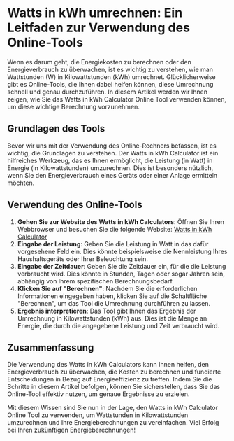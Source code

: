 Watts in kWh umrechnen: Ein Leitfaden zur Verwendung des Online-Tools
=====================================================================

Wenn es darum geht, die Energiekosten zu berechnen oder den Energieverbrauch zu überwachen, ist es wichtig zu verstehen, wie man Wattstunden (W) in Kilowattstunden (kWh) umrechnet. Glücklicherweise gibt es Online-Tools, die Ihnen dabei helfen können, diese Umrechnung schnell und genau durchzuführen. In diesem Artikel werden wir Ihnen zeigen, wie Sie das Watts in kWh Calculator Online Tool verwenden können, um diese wichtige Berechnung vorzunehmen.

Grundlagen des Tools
--------------------

Bevor wir uns mit der Verwendung des Online-Rechners befassen, ist es wichtig, die Grundlagen zu verstehen. Der Watts in kWh Calculator ist ein hilfreiches Werkzeug, das es Ihnen ermöglicht, die Leistung (in Watt) in Energie (in Kilowattstunden) umzurechnen. Dies ist besonders nützlich, wenn Sie den Energieverbrauch eines Geräts oder einer Anlage ermitteln möchten.

Verwendung des Online-Tools
---------------------------

1. **Gehen Sie zur Website des Watts in kWh Calculators**: Öffnen Sie Ihren Webbrowser und besuchen Sie die folgende Website: [Watts in kWh Calculator](https://www.onlinecalculatorsfree.com/de/tools/watt-to-kilowatt-hours-calculator.html)
2. **Eingabe der Leistung**: Geben Sie die Leistung in Watt in das dafür vorgesehene Feld ein. Dies könnte beispielsweise die Nennleistung Ihres Haushaltsgeräts oder Ihrer Beleuchtung sein.
3. **Eingabe der Zeitdauer**: Geben Sie die Zeitdauer ein, für die die Leistung verbraucht wird. Dies könnte in Stunden, Tagen oder sogar Jahren sein, abhängig von Ihrem spezifischen Berechnungsbedarf.
4. **Klicken Sie auf "Berechnen"**: Nachdem Sie die erforderlichen Informationen eingegeben haben, klicken Sie auf die Schaltfläche "Berechnen", um das Tool die Umrechnung durchführen zu lassen.
5. **Ergebnis interpretieren**: Das Tool gibt Ihnen das Ergebnis der Umrechnung in Kilowattstunden (kWh) aus. Dies ist die Menge an Energie, die durch die angegebene Leistung und Zeit verbraucht wird.

Zusammenfassung
---------------

Die Verwendung des Watts in kWh Calculators kann Ihnen helfen, den Energieverbrauch zu überwachen, die Kosten zu berechnen und fundierte Entscheidungen in Bezug auf Energieeffizienz zu treffen. Indem Sie die Schritte in diesem Artikel befolgen, können Sie sicherstellen, dass Sie das Online-Tool effektiv nutzen, um genaue Ergebnisse zu erzielen.

Mit diesem Wissen sind Sie nun in der Lage, den Watts in kWh Calculator Online Tool zu verwenden, um Wattstunden in Kilowattstunden umzurechnen und Ihre Energieberechnungen zu vereinfachen. Viel Erfolg bei Ihren zukünftigen Energieberechnungen!